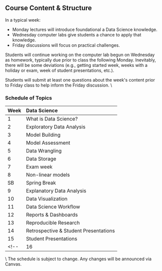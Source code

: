 ## Course Content & Structure

In a typical week:  
- Monday lectures will introduce foundational a Data Science knowledge.  
- Wednesday computer labs give students a chance to apply that knowledge.
- Friday discussions will focus on practical challenges.

Students will continue working on the computer lab begun on Wednesday as homework, typically due prior to class the following Monday.  Inevitably, there will be some deviations (e.g., getting started week, weeks with a holiday or exam, week of student presentations, etc.).   

Students will submit at least one questions about the week's content prior to Friday class to help inform the Friday discussion.
\\

### Schedule of Topics


| Week | Data Science |
|:---- |:------------ |
| 1  | What is Data Science? |
| 2  | Exploratory Data Analysis |
| 3  | Model Building | 
| 4  | Model Assessment | 
| 5  | Data Wrangling | 
| 6  | Data Storage |
| 7  | Exam week | 
| 8  | Non-linear models |
| SB | Spring Break |
| 9  | Explanatory Data Analysis |
| 10 | Data Visualization |
| 11 | Data Science Workflow | 
| 12 | Reports & Dashboards | 
| 13 | Reproducible Research |
| 14 | Retrospective & Student Presentations |  
| 15 | Student Presentations |
<!-- | 16 | (Exam Week) | - | -->

\\
The schedule is subject to change.  Any changes will be announced via Canvas.  

<!-- {{fill topic lessons/week1.md}} -->
